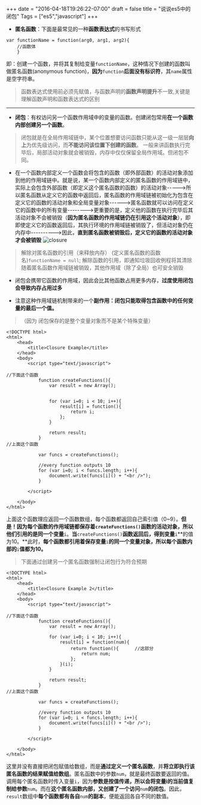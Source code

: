 +++
date = "2016-04-18T19:26:22-07:00"
draft = false
title = "说说es5中的闭包"
Tags = ["es5","javascript"]
+++
- **匿名函数**：下面是最常见的一种**函数表达式**的书写形式
```
var functionName = function(arg0, arg1, arg2){
    //函数体
    }
```

即：创建一个函数，并将其复制给变量`functionName`，这种情况下创建的函数叫做匿名函数(anonymous function)，**因为**`function`**后面没有标识符**，其`name`属性是空字符串。<!--more-->

> 函数表达式使用前必须先赋值，与函数声明的**函数声明提升**不一致,关键是理解函数声明和函数表达式的区别

<!--more-->
___

- **闭包**：有权访问另一个函数作用域中的变量的函数。创建闭包常用**在一个函数内部创建另一个函数**。

> 闭包就是在全局作用域链中，某个位置想要访问函数只能从这一级一层层**向上**为优先级访问，而**不能访问该位置下创建的函数**。
一般来讲函数执行完毕后，局部活动对象就会被销毁，内存中仅仅保留全局作用域。但闭包不同。

- 在一个函数内部定义一个函数会将包含的函数（即外部函数）的活动对象添加到他的作用域链中。就是说，某一个函数内部定义的匿名函数的作用域链中，实际上会包含外部函数（即定义这个匿名函数的函数）的活动对象----->所以匿名函数从定义它的函数中返回后，匿名函数的作用域链被初始化为包含在定义它的函数的活动对象和全局变量对象------>匿名函数就可以访问在定义它的函数中的所有变量-------->更重要的是，定义他的函数在执行完毕后其活动对象不会被销毁（**因为匿名函数的作用域链仍在引用这个活动对象**），即 即使定义它的函数返回后，其执行环境的作用域链被销毁了，但活动对象仍在内存中---------->因此，**直到匿名函数被销毁后，定义它的函数的活动对象才会被销毁**
![closure](https://c1.staticflickr.com/1/579/33457488141_24d2d58c5e_b.jpg)
> 解除对匿名函数的引用（来释放内存）
    (定义匿名函数的函数名)`functionName = null`;
    解除函数的引用，即通知垃圾回收例程将其清除
    随着匿名函数作用域链被销毁，其他作用域（除了全局）也可安全销毁

- 闭包会携带它函数的作用域，因此会比其他函数占用更多内存，**过度使用闭包会导致内存占用过多**


- 注意这种作用域链机制带来的一个**副作用：闭包只能取得包含函数中的任何变量的最后一个值。**
> （因为   闭包保存的是整个变量对象而不是某个特殊变量）

```
<!DOCTYPE html>
<html>
    <head>
        <title>Closure Example</title>
    </head>
    <body>
        <script type="text/javascript">

//下面这个函数
            function createFunctions(){
                var result = new Array();
                
                
                for (var i=0; i < 10; i++){
                    result[i] = function(){
                        return i;
                    };
                }
                
                return result;
            }
//上面这个函数

            var funcs = createFunctions();
            
            //every function outputs 10
            for (var i=0; i < funcs.length; i++){
                document.write(funcs[i]() + "<br />");
            }

        </script>
     
    </body>
</html>
```

上面这个函数理应返回一个函数数组，每个函数都返回自己索引值（0~9）。**但是！**因为每个函数的作用域链都保存着`createFunctions()`函数的活动对象，所以**他们引用的是同一个变量**`i`。**当**`createFunctions()`**函数返回后，得到变量**`i`**的值为10。**此时，**每个函数都引用着保存变量**`i`**的同一个变量对象，所以每个函数内部的**`i`**值都为10。**

> 下面通过创建另一个匿名函数强制让闭包行为符合预期

```
<!DOCTYPE html>
<html>
    <head>
        <title>Closure Example 2</title>
    </head>
    <body>
        <script type="text/javascript">

//下面这个函数        
            function createFunctions(){
                var result = new Array();
                
                for (var i=0; i < 10; i++){
                    result[i] = function(num){
                        return function(){      //这部分
                            return num;
                        };
                    }(i);
                }
                
                return result;
            }
//上面这个函数
            
            var funcs = createFunctions();
            
            //every function outputs 10
            for (var i=0; i < funcs.length; i++){
                document.write(funcs[i]() + "<br />");
            }

        </script>
     
    </body>
</html>
```

这里并没有直接把闭包赋值给数组，而是**通过定义一个匿名函数**，并**将立即执行该匿名函数的结果赋值给数组**。匿名函数中的参数`num`，就是最终函数要返回的值。
调用每个匿名函数时传入变量`i`，因为**参数是按值传递，所以会将变量i的当前值复制给参数**`num`。而在**这个匿名函数内部，又创建了一个访问**`num`**的闭包**。因此，`result`数组中**每个函数都有各自**`num`**的副本**，便能返回各自不同的数值。


